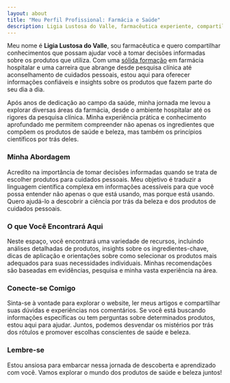 ```yaml
---
layout: about
title: "Meu Perfil Profissional: Farmácia e Saúde"
description: Ligia Lustosa do Valle, farmacêutica experiente, compartilha conhecimentos para escolhas informadas sobre produtos de saúde e cuidados pessoais
---
```

Meu nome é **Ligia Lustosa do Valle**, sou farmacêutica e quero compartilhar conhecimentos
que possam ajudar você a tomar decisões informadas sobre os produtos que utiliza.
Com uma [sólida formação](https://www.escavador.com/sobre/1574656/ligia-regina-lustosa-do-valle) em farmácia hospitalar e uma carreira que abrange desde pesquisa clínica
até aconselhamento de cuidados pessoais, estou aqui para oferecer informações confiáveis e insights
sobre os produtos que fazem parte do seu dia a dia.

Após anos de dedicação ao campo da saúde, minha jornada me levou a explorar diversas áreas
da farmácia, desde o ambiente hospitalar até os rigores da pesquisa clínica. Minha experiência prática
e conhecimento aprofundado me permitem compreender não apenas os ingredientes que compõem os produtos
de saúde e beleza, mas também os princípios científicos por trás deles.
### Minha Abordagem
Acredito na importância de tomar decisões informadas quando se trata de escolher
produtos para cuidados pessoais. Meu objetivo é traduzir a linguagem científica complexa em
informações acessíveis para que você possa entender não apenas o que está usando, mas porque está usando.
Quero ajudá-lo a descobrir a ciência por trás da beleza e dos produtos de cuidados pessoais.

### O que Você Encontrará Aqui
Neste espaço, você encontrará uma variedade de recursos,
incluindo análises detalhadas de produtos, insights sobre os ingredientes-chave,
dicas de aplicação e orientações sobre como selecionar os produtos mais adequados
para suas necessidades individuais. Minhas recomendações são baseadas em evidências,
pesquisa e minha vasta experiência na área.
### Conecte-se Comigo
Sinta-se à vontade para explorar o website, ler meus artigos e
compartilhar suas dúvidas e experiências nos comentários. Se você está buscando informações
específicas ou tem perguntas sobre determinados produtos, estou aqui para ajudar.
Juntos, podemos desvendar os mistérios por trás dos rótulos e promover escolhas conscientes
de saúde e beleza.
### Lembre-se

Estou ansiosa para embarcar nessa jornada de descoberta e aprendizado com você.
Vamos explorar o mundo dos produtos de saúde e beleza juntos!

